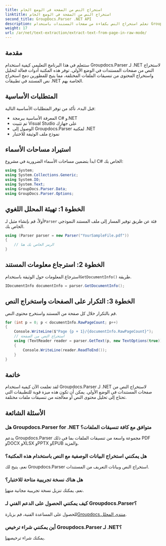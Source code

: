 ```yaml
---
title: استخراج النص من الصفحة في الوضع الخام
linktitle: استخراج النص من الصفحة في الوضع الخام
second_title: GroupDocs.Parser .NET API
description: تعلم استخراج النص بكفاءة من صفحات المستندات باستخدام Groupdocs.Parser لـ .NET في هذا البرنامج التعليمي الشامل.
weight: 17
url: /ar/net/text-extraction/extract-text-from-page-in-raw-mode/
---
```

## مقدمة
ستتعلم في هذا البرنامج التعليمي كيفية استخدام Groupdocs.Parser لـ .NET لاستخراج النص من صفحات المستندات في الوضع الأولي. توفر هذه المكتبة أدوات فعالة لتحليل واستخراج المحتوى من تنسيقات الملفات المختلفة، مما يتيح للمطورين دمج استخراج نص المستند في تطبيقات .NET الخاصة بهم.
## المتطلبات الأساسية
قبل البدء، تأكد من توفر المتطلبات الأساسية التالية:
- المعرفة الأساسية ببرمجة C# و.NET
- تم تثبيت Visual Studio على جهازك
- الوصول إلى Groupdocs.Parser لمكتبة .NET
- نموذج ملف الوثيقة للاختبار

## استيراد مساحات الأسماء
ابدأ بتضمين مساحات الأسماء الضرورية في مشروع C# الخاص بك:
```csharp
using System;
using System.Collections.Generic;
using System.IO;
using System.Text;
using GroupDocs.Parser.Data;
using GroupDocs.Parser.Options;
```
## الخطوة 1: تهيئة المحلل اللغوي
 أولاً، قم بإنشاء مثيل لـ`Parser` فئة عن طريق توفير المسار إلى ملف المستند النموذجي الخاص بك.
```csharp
using (Parser parser = new Parser("YourSampleFile.pdf"))
{
    // الرمز الخاص بك هنا
}
```
## الخطوة 2: استرجاع معلومات المستند
 استرجاع المعلومات حول الوثيقة باستخدام`GetDocumentInfo()` طريقة.
```csharp
IDocumentInfo documentInfo = parser.GetDocumentInfo();
```
## الخطوة 3: التكرار على الصفحات واستخراج النص
قم بالتكرار خلال كل صفحة من المستند واستخرج محتوى النص.
```csharp
for (int p = 0; p < documentInfo.RawPageCount; p++)
{
    Console.WriteLine($"Page {p + 1}/{documentInfo.RawPageCount}");
    // استخراج النص من الصفحة
    using (TextReader reader = parser.GetText(p, new TextOptions(true)))
    {
        Console.WriteLine(reader.ReadToEnd());
    }
}
```

## خاتمة
لقد تعلمت الآن كيفية استخدام Groupdocs.Parser لـ .NET لاستخراج النص من صفحات المستندات في الوضع الأولي. يمكن أن تكون هذه ميزة قوية للتطبيقات التي تحتاج إلى تحليل محتوى النص أو معالجته من تنسيقات ملفات مختلفة.

## الأسئلة الشائعة
### هل Groupdocs.Parser for .NET متوافق مع كافة تنسيقات الملفات؟
يدعم Groupdocs.Parser مجموعة واسعة من تنسيقات الملفات بما في ذلك PDF وDOCX وXLSX وPPTX وEPUB والمزيد.
### هل يمكنني استخراج البيانات الوصفية مع النص باستخدام هذه المكتبة؟
نعم، يتيح لك Groupdocs.Parser استخراج النص وبيانات التعريف من المستندات.
### هل هناك نسخة تجريبية متاحة للاختبار؟
 نعم، يمكنك تنزيل نسخة تجريبية مجانية من[هنا](https://releases.groupdocs.com/).
### كيف يمكنني الحصول على الدعم الفني لـ Groupdocs.Parser؟
 للحصول على المساعدة الفنية، قم بزيارة[Groupdocs.منتدى المحلل](https://forum.groupdocs.com/c/parser/17).
### أين يمكنني شراء ترخيص Groupdocs.Parser لـ .NET؟
 يمكنك شراء ترخيص[هنا](https://purchase.groupdocs.com/buy).